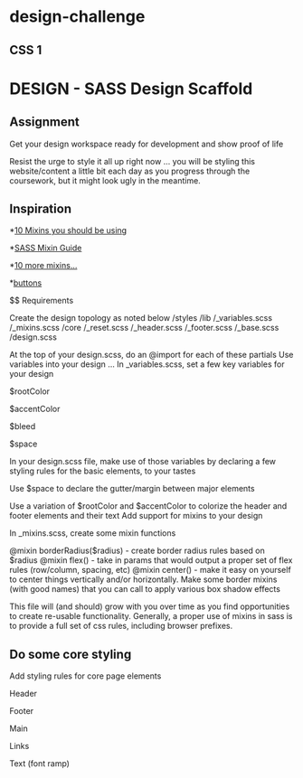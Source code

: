 # design-challenge 

## CSS 1

# DESIGN - SASS Design Scaffold

## Assignment
Get your design workspace ready for development and show proof of life

Resist the urge to style it all up right now … you will be styling this website/content a little bit each day as you progress through the coursework, but it might look ugly in the meantime.

## Inspiration

*[10 Mixins you should be using](https://engageinteractive.co.uk/blog/top-10-scss-mixins)

*[SASS Mixin Guide](https://marksheet.io/sass-mixins.html)

*[10 more mixins…](https://medium.com/@justinbrazeau/10-useful-sass-mixins-for-automation-833cdee9d69b)

*[buttons](https://freshdesignweb.com/css3-buttons/)

$$ Requirements

Create the design topology as noted below
    /styles
        /lib
            /_variables.scss
            /_mixins.scss
        /core
            /_reset.scss
            /_header.scss
            /_footer.scss
            /_base.scss
        /design.scss
            
At the top of your design.scss, do an @import for each of these partials
Use variables into your design …
In _variables.scss, set a few key variables for your design

$rootColor

$accentColor

$bleed

$space

In your design.scss file, make use of those variables by declaring a few styling rules for the basic elements, to your tastes

Use $space to declare the gutter/margin between major elements

Use a variation of $rootColor and $accentColor to colorize the header and footer elements and their text
Add support for mixins to your design

In _mixins.scss, create some mixin functions

@mixin borderRadius($radius) - create border radius rules based on $radius
@mixin flex() - take in params that would output a proper set of flex rules (row/column, spacing, etc)
@mixin center() - make it easy on yourself to center things vertically and/or horizontally.
Make some border mixins (with good names) that you can call to apply various box shadow effects

This file will (and should) grow with you over time as you find opportunities to create re-usable functionality.
Generally, a proper use of mixins in sass is to provide a full set of css rules, including browser prefixes.

## Do some core styling

Add styling rules for core page elements

Header

Footer

Main

Links

Text (font ramp)
